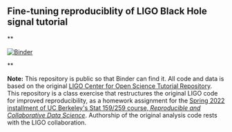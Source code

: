 ## Fine-tuning reproduciblity of LIGO Black Hole signal tutorial

**

[![Binder](https://mybinder.org/badge_logo.svg)](https://mybinder.org/v2/gh/UCB-stat-159-s22/hw05-erinbhan/main?labpath=index.ipynb)

**

**Note:** This repository is public so that Binder can find it. All code and data is based on the original [LIGO Center for Open Science Tutorial Repository](https://github.com/losc-tutorial/LOSC_Event_tutorial). This repository is a class exercise that restructures the original LIGO code for improved reproducibility, as a homework assignment for the [Spring 2022 installment of UC Berkeley's Stat 159/259 course, _Reproducible and Collaborative Data Science_](https://ucb-stat-159-s22.github.io). Authorship of the original analysis code rests with the LIGO collaboration.
